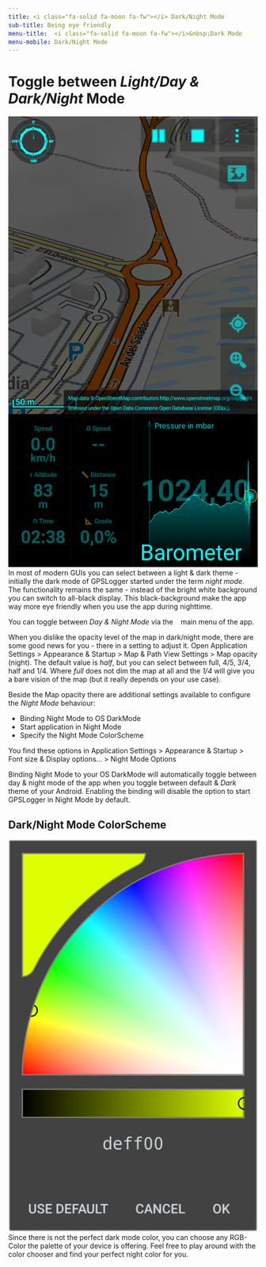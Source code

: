 ```yaml
---
title: <i class="fa-solid fa-moon fa-fw"></i> Dark/Night Mode
sub-title: Being eye friendly
menu-title:  <i class="fa-solid fa-moon fa-fw"></i>&nbsp;Dark Mode
menu-mobile: Dark/Night Mode
---
```

# Toggle between _Light/Day & Dark/Night_ Mode

<span class="shot">![view-multiview](/assets/img/gpsl/nightmode.png)</span>
In most of modern GUIs you can select between a light & dark theme - initially the dark mode of GPSLogger started under
the term _night mode_. The functionality remains the same - instead of the bright white background you can switch to
all-black display. This black-background make the app way more eye friendly when you use the app during nighttime.

You can toggle between _Day & Night Mode_ via the  <i class="fa-solid fa-ellipsis-vertical"></i>  main menu of
the app.

When you dislike the opacity level of the map in dark/night mode, there are some good news for you - there in a setting
to adjust it. Open Application Settings > Appearance & Startup > Map & Path View Settings > Map opacity (night). The
default value is _half_, but you can select between full, 4/5, 3/4, half and 1/4. Where _full_ does not dim the map at
all and the _1/4_ will give you a bare vision of the map (but it really depends on your use case).<br class="shot-end">

Beside the Map opacity there are additional settings available to configure the _Night Mode_ behaviour:
- Binding Night Mode to OS DarkMode
- Start application in Night Mode
- Specify the Night Mode ColorScheme

You find these options in Application Settings > Appearance & Startup > Font size & Display options... > Night Mode Options

Binding Night Mode to your OS DarkMode will automatically toggle between day & night mode of the app when you toggle
between default & _Dark_ theme of your Android. Enabling the binding will disable the option to start GPSLogger in Night
Mode by default.

## Dark/Night Mode ColorScheme

<span class="shot">![view-multiview](/assets/img/gpsl/nightmode-cc.png)</span>
Since there is not the perfect dark mode color, you can choose any RGB-Color the palette of your device is offering.
Feel free to play around with the color chooser and find your perfect night color for you. 
<br class="shot-end">
